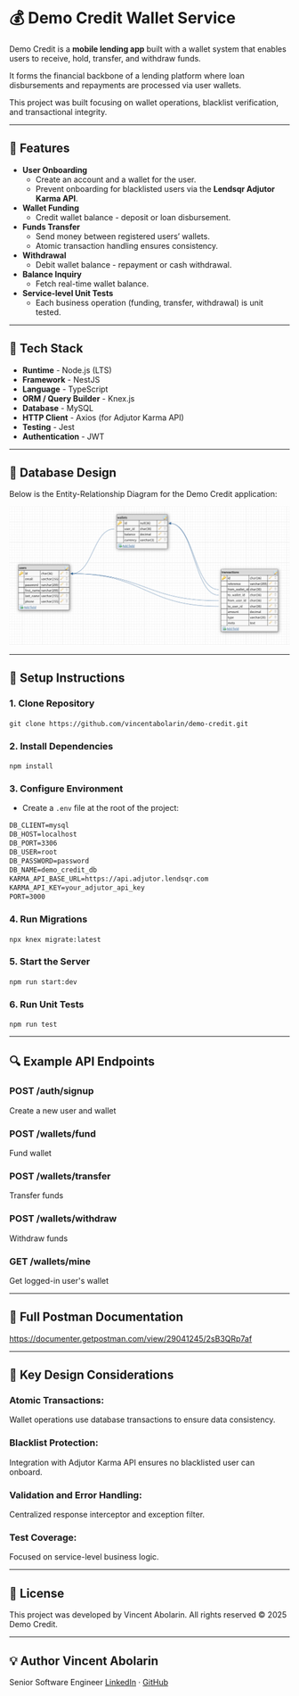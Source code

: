 # 💰 Demo Credit Wallet Service

Demo Credit is a **mobile lending app** built with a wallet system that enables users to receive, hold, transfer, and withdraw funds.

It forms the financial backbone of a lending platform where loan disbursements and repayments are processed via user wallets.

This project was built focusing on wallet operations, blacklist verification, and transactional integrity.

---

## 🚀 Features

- **User Onboarding**
  - Create an account and a wallet for the user.
  - Prevent onboarding for blacklisted users via the **Lendsqr Adjutor Karma API**.
- **Wallet Funding**
  - Credit wallet balance - deposit or loan disbursement.
- **Funds Transfer**
  - Send money between registered users’ wallets.
  - Atomic transaction handling ensures consistency.
- **Withdrawal**
  - Debit wallet balance - repayment or cash withdrawal.
- **Balance Inquiry**
  - Fetch real-time wallet balance.
- **Service-level Unit Tests**
  - Each business operation (funding, transfer, withdrawal) is unit tested.

---

## 🧱 Tech Stack

- **Runtime** - Node.js (LTS)
- **Framework** - NestJS
- **Language** - TypeScript
- **ORM / Query Builder** - Knex.js
- **Database** - MySQL
- **HTTP Client** - Axios (for Adjutor Karma API)
- **Testing** - Jest
- **Authentication** - JWT

---

## 🧩 Database Design

Below is the Entity-Relationship Diagram for the Demo Credit application:

![E-R Diagram](src/assets/e-r-diagram.png)

---

## 🔌 Setup Instructions

### 1. Clone Repository

`git clone https://github.com/vincentabolarin/demo-credit.git`

### 2. Install Dependencies

`npm install`

### 3. Configure Environment

- Create a `.env` file at the root of the project:

```
DB_CLIENT=mysql
DB_HOST=localhost
DB_PORT=3306
DB_USER=root
DB_PASSWORD=password
DB_NAME=demo_credit_db
KARMA_API_BASE_URL=https://api.adjutor.lendsqr.com
KARMA_API_KEY=your_adjutor_api_key
PORT=3000
```

### 4. Run Migrations

`npx knex migrate:latest`

### 5. Start the Server

`npm run start:dev`

### 6. Run Unit Tests

`npm run test`

---

## 🔍 Example API Endpoints

### POST /auth/signup

Create a new user and wallet

### POST /wallets/fund

Fund wallet

### POST /wallets/transfer

Transfer funds

### POST /wallets/withdraw

Withdraw funds

### GET /wallets/mine

Get logged-in user's wallet

---

## 📃 Full Postman Documentation

https://documenter.getpostman.com/view/29041245/2sB3QRp7af

---

## 🧠 Key Design Considerations

### Atomic Transactions:

Wallet operations use database transactions to ensure data consistency.

### Blacklist Protection:

Integration with Adjutor Karma API ensures no blacklisted user can onboard.

### Validation and Error Handling:

Centralized response interceptor and exception filter.

### Test Coverage:

Focused on service-level business logic.

---

## 🧾 License

This project was developed by Vincent Abolarin.
All rights reserved © 2025
Demo Credit.

---

## 💡 Author Vincent Abolarin

Senior Software Engineer
[LinkedIn](https://www.linkedin.com/in/vincentabolarin) · [GitHub](https://www.github.com/vincentabolarin)
